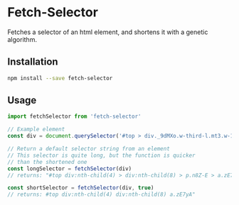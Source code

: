 # Fetch-Selector
Fetches a selector of an html element, and shortens it with a genetic algorithm.

## Installation

```bash
npm install --save fetch-selector
```

## Usage

```javascript
import fetchSelector from 'fetch-selector'

// Example element
const div = document.querySelector('#top > div._9dMXo.w-third-l.mt3.w-100.ph3.ph4-m.pv3.pv0-l.order-1-ns.order-0 > div:nth-child(8) > p > a')

// Return a default selector string from an element
// This selector is quite long, but the function is quicker
// than the shortened one
const longSelector = fetchSelector(div)
// returns: "#top div:nth-child(4) > div:nth-child(8) > p.n8Z-E > a.zE7yA"

const shortSelector = fetchSelector(div, true)
// returns: #top div:nth-child(4) div:nth-child(8) a.zE7yA"
```